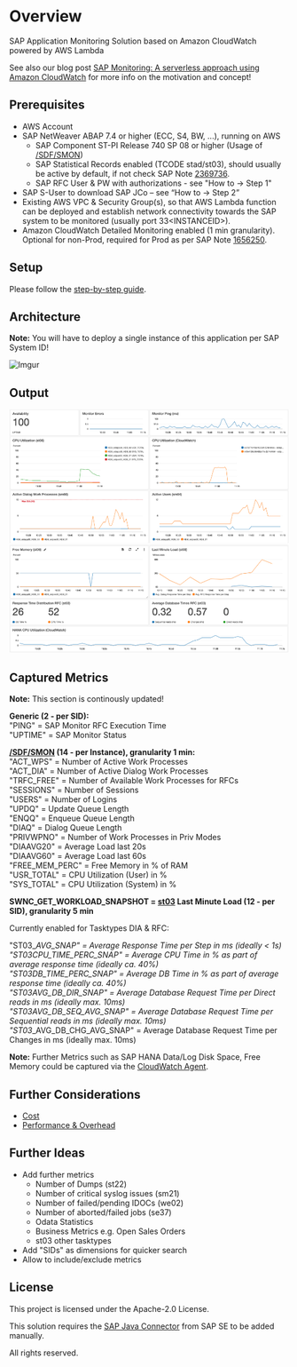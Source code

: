 # Overview

SAP Application Monitoring Solution based on Amazon CloudWatch powered by AWS Lambda

See also our blog post [SAP Monitoring: A serverless approach using Amazon CloudWatch](https://amazon.awsapps.com/workdocs/index.html#/document/151c381cb0ac16d54cc0b5b5c42a0cb78558a42fd8d32515b82223bd67aecd34) for more info on the motivation and concept!

## Prerequisites

- AWS Account
- SAP NetWeaver ABAP 7.4 or higher (ECC, S4, BW, ...), running on AWS
  - SAP Component ST-PI Release 740 SP 08 or higher (Usage of [/SDF/SMON](https://wiki.scn.sap.com/wiki/display/CPP/All+about+SMON))
  - SAP Statistical Records enabled (TCODE stad/st03), should usually be active by default, if not check SAP Note [2369736](https://launchpad.support.sap.com/#/notes/0002369736).
  - SAP RFC User & PW with authorizations - see "How to -> Step 1"
- SAP S-User to download SAP JCo – see “How to -> Step 2”
- Existing AWS VPC & Security Group(s), so that AWS Lambda function can be deployed and establish network connectivity towards the SAP system to be monitored (usually port 33\<INSTANCEID\>).
-	Amazon CloudWatch Detailed Monitoring enabled (1 min granularity). Optional for non-Prod, required for Prod as per SAP Note [1656250](https://launchpad.support.sap.com/#/notes/1656250).

## Setup

Please follow the [step-by-step guide](docs/0_How_to_setup.md).

## Architecture

**Note:** You will have to deploy a single instance of this application per SAP System ID!

![Imgur](https://i.imgur.com/gXNwyF9.png)

## Output

![Imgur](assets/cw_dashboard1.png)
![Imgur](assets/cw_dashboard2.png)

## Captured Metrics

**Note:** This section is continously updated!

**Generic (2 - per SID):**  
"PING" = SAP Monitor RFC Execution Time  
"UPTIME" = SAP Monitor Status  

**[/SDF/SMON](https://wiki.scn.sap.com/wiki/display/CPP/All+about+SMON) (14 - per Instance), granularity 1 min:**  
"ACT_WPS" = Number of Active Work Processes  
"ACT_DIA" = Number of Active Dialog Work Processes  
"TRFC_FREE" = Number of Available Work Processes for RFCs  
"SESSIONS" = Number of Sessions  
"USERS" = Number of Logins  
"UPDQ" = Update Queue Length  
"ENQQ" = Enqueue Queue Length  
"DIAQ" = Dialog Queue Length  
"PRIVWPNO" = Number of Work Processes in Priv Modes  
"DIAAVG20" = Average Load last 20s  
"DIAAVG60" = Average Load last 60s  
"FREE_MEM_PERC" = Free Memory in % of RAM  
"USR_TOTAL" = CPU Utilization (User) in %  
"SYS_TOTAL" = CPU Utilization (System) in %  

**SWNC_GET_WORKLOAD_SNAPSHOT = [st03](https://wiki.scn.sap.com/wiki/pages/viewpage.action?pageId=471174735) Last Minute Load (12 - per SID), granularity 5 min**  

Currently enabled for Tasktypes DIA & RFC:

"ST03_<TYPE>_AVG_SNAP" = Average Response Time per Step in ms (ideally < 1s)  
"ST03_<TYPE>_CPU_TIME_PERC_SNAP" = Average CPU Time in % as part of average response time (ideally ca. 40%)  
"ST03_<TYPE>_DB_TIME_PERC_SNAP" = Average DB Time in % as part of average response time (ideally ca. 40%)  
"ST03_<TYPE>_AVG_DB_DIR_SNAP" = Average Database Request Time per Direct reads in ms (ideally max. 10ms)  
"ST03_<TYPE>_AVG_DB_SEQ_AVG_SNAP" = Average Database Request Time per Sequential reads in ms (ideally max. 10ms)  
"ST03_<TYPE>_AVG_DB_CHG_AVG_SNAP" = Average Database Request Time per Changes in ms (ideally max. 10ms)  
  
  
**Note:** Further Metrics such as SAP HANA Data/Log Disk Space, Free Memory could be captured via the [CloudWatch Agent](https://docs.aws.amazon.com/AmazonCloudWatch/latest/monitoring/Install-CloudWatch-Agent.html).

## Further Considerations

- [Cost](docs/Cost_Considerations.md)  
- [Performance & Overhead](docs/Performance_Considerations.md)  

## Further Ideas

- Add further metrics
  - Number of Dumps (st22)
  - Number of critical syslog issues (sm21)
  - Number of failed/pending IDOCs (we02)
  - Number of aborted/failed jobs (se37)
  - Odata Statistics
  - Business Metrics e.g. Open Sales Orders
  - st03 other tasktypes
- Add "SIDs" as dimensions for quicker search
- Allow to include/exclude metrics

## License

This project is licensed under the Apache-2.0 License.

This solution requires the [SAP Java Connector](https://support.sap.com/en/product/connectors.html) from SAP SE to be added manually.
  
All rights reserved.